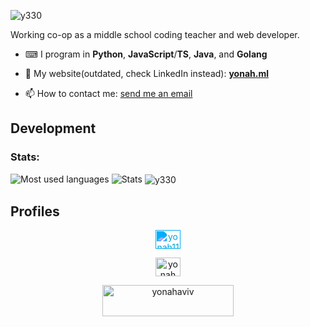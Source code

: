 
<p align="left"> <img src="https://komarev.com/ghpvc/?username=y330&label=Profile%20views&color=0e75b6&style=classic" alt="y330" /> </p>

<!-- - 🔭 I’m currently working on maintaining [**FragmentQR**](http://bit.ly/FQRrepository) a browser extension built with HTML/CSS/JavaScript. In contrast to plain HTML/CSS/JS, I am also creating a new browser extension using Python and ReactJS. -->

<!-- -  **FragmentQR Pro**, and [__FragmentCitation__](https://github.com/y330/FragmentCitation), [__FragmenTLDR__](https://github.com/y330/FragmenTLDR), and [__FragmentAnnotator__](https://github.com/y330/FragmentAnnotator). -->
Working co-op as a middle school coding teacher and web developer. 

- ⌨ I program in **Python**, **JavaScript**/**TS**, **Java**, and **Golang**

- 📄 My website(outdated, check LinkedIn instead): **[yonah.ml](https://yonah.ml)**

- 📫 How to contact me: [send me an email](https://mail.google.com/mail/u/0/?fs=1&tf=cm&source=mailto&su=(via%20github):%20SUBJECT&to=avivyonah@gmail.com&body=BODY)


## Development 
<!--
    #### Front End:

    1. **HTML, CSS, JavaScript** `.html`,`.css`, `js`  
    3.  **ReactJS**: NPM and jsx

    #### Backend

    1. **Python 3** (including NumPy, Pandas, Pygame, Matplotlib.) `.py`
    // 5. **Django** (web framework in python.) `.py`

-->

<!--

    <h3 align="left">Editors:</h3>
    <p align="left">

     <a href="https://www.jetbrains.com/pycharm" target="_blank"> <img src="https://code.visualstudio.com/apple-touch-icon.png" alt="vscode" width="20px" height="20px"/>
     <a href="https://www.pycharm.org" target="_blank"> <img src="https://raw.githubusercontent.com/devicons/devicon/master/icons/pycharm/pycharm-original.svg" alt="python" width="20px" height="20px"/> </a>  </a> 
    </p>
-->
<h3 align="left">Stats:</h3>
 
 <span>
<img src="https://github-readme-stats.vercel.app/api/top-langs?username=y330&layout=compact&show_icons=true&title_color=ff7e00&bg_color=20232a&text_color=ffffff&border_color=ff5e00&locale=en&exclude_repo=y330.github.io,y330,nlp-code-generation-blog&hide=jupyter%20notebook"  alt="Most used languages"/>
    </span>
    <span>
  <img src="https://github-readme-stats.vercel.app/api?username=y330&show_icons=true&title_color=ff7e00&icon_color=ff5e00&bg_color=20232a&text_color=ffffff&border_color=ff5e00&locale=en&include_all_commits=true&count_private=true" alt="Stats"/>
</span>
<span><img align="center" src="https://github-readme-streak-stats.herokuapp.com/?user=y330&theme=dark&title_color=ff7e00" alt="y330" /></span> 



<footer>
  
## Profiles
  
  
<div align="center">
<a href="https://codepen.io/yonah1111" target="_blank"><img align="center" fill="white" src="https://cdn.jsdelivr.net/npm/feather-icons@4.28.0/dist/icons/codepen.svg" style="filter: invert(45%) sepia(26%) saturate(5056%) hue-rotate(164deg) brightness(99%) contrast(101%);" alt="yonah1111" height="30" width="40" /></a>
  
<a href="https://www.youtube.com/c/yonah aviv" target="_blank"><img align="center" src="https://cdn.jsdelivr.net/npm/feather-icons@4.28.0/dist/icons/youtube.svg" alt="yonah aviv" height="30" width="40" /></a>
 
  <p><a href="https://www.buymeacoffee.com/yonahaviv"  target="_blank"> <img align="center" src="https://cdn.buymeacoffee.com/buttons/v2/default-yellow.png" height="50" width="210" alt="yonahaviv" /></a></p>

</div>

  
</footer>

